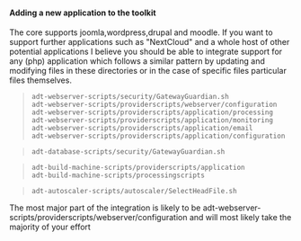 #### Adding a new application to the toolkit

The core supports joomla,wordpress,drupal and moodle. If you want to support further applications such as "NextCloud" and a whole host of other potential applications I believe you should be able to integrate support for any (php) application which follows a similar pattern by updating and modifying files in these directories or in the case of specific files particular files themselves.

>     adt-webserver-scripts/security/GatewayGuardian.sh
>     adt-webserver-scripts/providerscripts/webserver/configuration
>     adt-webserver-scripts/providerscripts/application/processing
>     adt-webserver-scripts/providerscripts/application/monitoring
>     adt-webserver-scripts/providerscripts/application/email
>     adt-webserver-scripts/providerscripts/application/configuration

>     adt-database-scripts/security/GatewayGuardian.sh

>     adt-build-machine-scripts/providerscripts/application
>     adt-build-machine-scripts/processingscripts

>     adt-autoscaler-scripts/autoscaler/SelectHeadFile.sh

The most major part of the integration is likely to be adt-webserver-scripts/providerscripts/webserver/configuration and will most likely take the majority of your effort



